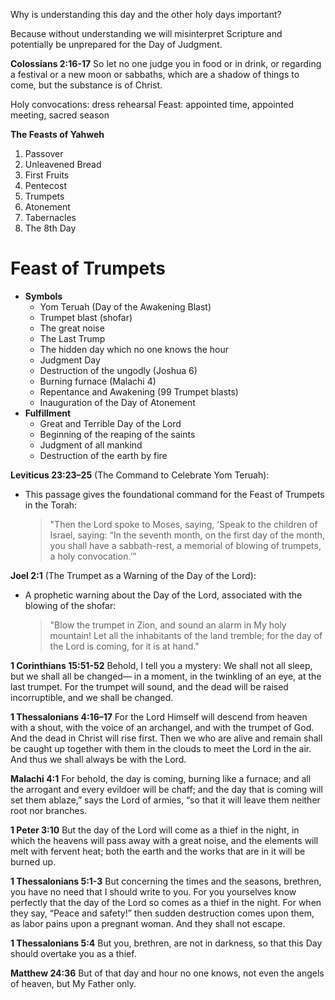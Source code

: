 Why is understanding this day and the other holy days important?

Because without understanding we will misinterpret Scripture and potentially be unprepared for the Day of Judgment.

**Colossians 2:16-17**
So let no one judge you in food or in drink, or regarding a festival or a new moon or sabbaths, which are a shadow of things to come, but the substance is of Christ.

Holy convocations: dress rehearsal
Feast: appointed time, appointed meeting, sacred season

**The Feasts of Yahweh**
1. Passover
2. Unleavened Bread
3. First Fruits
4. Pentecost
5. Trumpets
6. Atonement
7. Tabernacles
8. The 8th Day

# Feast of Trumpets

- **Symbols**
    - Yom Teruah (Day of the Awakening Blast)
    -  Trumpet blast (shofar)
    - The great noise
    - The Last Trump
    - The hidden day which no one knows the hour
    - Judgment Day
    - Destruction of the ungodly (Joshua 6)
    - Burning furnace (Malachi 4)
    - Repentance and Awakening (99 Trumpet blasts)
    - Inauguration of the Day of Atonement
- **Fulfillment**
    - Great and Terrible Day of the Lord
    - Beginning of the reaping of the saints
    - Judgment of all mankind
    - Destruction of the earth by fire

**Leviticus 23:23–25** (The Command to Celebrate Yom Teruah):

- This passage gives the foundational command for the Feast of Trumpets in the Torah:
    
    > "Then the Lord spoke to Moses, saying, ‘Speak to the children of Israel, saying: “In the seventh month, on the first day of the month, you shall have a sabbath-rest, a memorial of blowing of trumpets, a holy convocation.’”

**Joel 2:1** (The Trumpet as a Warning of the Day of the Lord):

- A prophetic warning about the Day of the Lord, associated with the blowing of the shofar:
    
    > "Blow the trumpet in Zion, and sound an alarm in My holy mountain! Let all the inhabitants of the land tremble; for the day of the Lord is coming, for it is at hand."


**1 Corinthians 15:51-52**
Behold, I tell you a mystery: We shall not all sleep, but we shall all be changed— in a moment, in the twinkling of an eye, at the last trumpet. For the trumpet will sound, and the dead will be raised incorruptible, and we shall be changed.

**1 Thessalonians 4:16–17**
For the Lord Himself will descend from heaven with a shout, with the voice of an archangel, and with the trumpet of God. And the dead in Christ will rise first. Then we who are alive and remain shall be caught up together with them in the clouds to meet the Lord in the air. And thus we shall always be with the Lord.

**Malachi 4:1**
For behold, the day is coming, burning like a furnace; and all the arrogant and every evildoer will be chaff; and the day that is coming will set them ablaze,” says the Lord of armies, “so that it will leave them neither root nor branches.

**1 Peter 3:10**
But the day of the Lord will come as a thief in the night, in which the heavens will pass away with a great noise, and the elements will melt with fervent heat; both the earth and the works that are in it will be burned up. 

**1 Thessalonians 5:1-3**
But concerning the times and the seasons, brethren, you have no need that I should write to you. For you yourselves know perfectly that the day of the Lord so comes as a thief in the night. For when they say, “Peace and safety!” then sudden destruction comes upon them, as labor pains upon a pregnant woman. And they shall not escape.

**1 Thessalonians 5:4**
But you, brethren, are not in darkness, so that this Day should overtake you as a thief.

**Matthew 24:36**
But of that day and hour no one knows, not even the angels of heaven, but My Father only.
